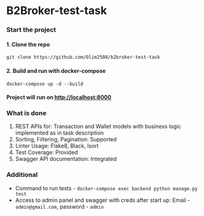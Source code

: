 # B2Broker-test-task

### Start the project
#### 1. Clone the repo
    git clone https://github.com/Olim2508/b2broker-test-task
#### 2. Build and run with docker-compose
    docker-compose up -d --build

#### Project will run on [http://localhost:8000](http://localhost:8000)

### What is done
1. REST APIs for: Transaction and Wallet models with business logic implemented as in task description
2. Sorting, Filtering, Pagination: Supported
3. Linter Usage: Flake8, Black, Isort
4. Test Coverage: Provided
5. Swagger API documentation: Integrated

### Additional
* Command to run tests - ```docker-compose exec backend python manage.py test```
* Access to admin panel and swagger with creds after start up: Email - ```admin@gmail.com```, password - ```admin```
